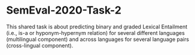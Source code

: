 # SemEval-2020-Task-2
This shared task is about predicting binary and graded Lexical Entailment (i.e., is-a or hyponym-hypernym relation) for several different languages (multilingual component) and across languages for several language pairs (cross-lingual component).
